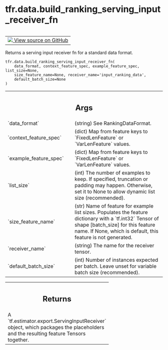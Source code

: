 <div itemscope itemtype="http://developers.google.com/ReferenceObject">
<meta itemprop="name" content="tfr.data.build_ranking_serving_input_receiver_fn" />
<meta itemprop="path" content="Stable" />
</div>

# tfr.data.build_ranking_serving_input_receiver_fn

<!-- Insert buttons and diff -->

<table class="tfo-notebook-buttons tfo-api" align="left">

<td>
  <a target="_blank" href="https://github.com/tensorflow/ranking/tree/master/tensorflow_ranking/python/data.py">
    <img src="https://www.tensorflow.org/images/GitHub-Mark-32px.png" />
    View source on GitHub
  </a>
</td>
</table>

Returns a serving input receiver fn for a standard data format.

<pre class="devsite-click-to-copy prettyprint lang-py tfo-signature-link">
<code>tfr.data.build_ranking_serving_input_receiver_fn(
    data_format, context_feature_spec, example_feature_spec, list_size=None,
    size_feature_name=None, receiver_name='input_ranking_data',
    default_batch_size=None
)
</code></pre>

<!-- Placeholder for "Used in" -->

<!-- Tabular view -->
 <table class="responsive fixed orange">
<colgroup><col width="214px"><col></colgroup>
<tr><th colspan="2"><h2 class="add-link">Args</h2></th></tr>

<tr>
<td>
`data_format`
</td>
<td>
(string) See RankingDataFormat.
</td>
</tr><tr>
<td>
`context_feature_spec`
</td>
<td>
(dict) Map from feature keys to `FixedLenFeature` or
`VarLenFeature` values.
</td>
</tr><tr>
<td>
`example_feature_spec`
</td>
<td>
(dict) Map from  feature keys to `FixedLenFeature` or
`VarLenFeature` values.
</td>
</tr><tr>
<td>
`list_size`
</td>
<td>
(int) The number of examples to keep. If specified, truncation or
padding may happen. Otherwise, set it to None to allow dynamic list size
(recommended).
</td>
</tr><tr>
<td>
`size_feature_name`
</td>
<td>
(str) Name of feature for example list sizes. Populates
the feature dictionary with a `tf.int32` Tensor of shape [batch_size] for
this feature name. If None, which is default, this feature is not
generated.
</td>
</tr><tr>
<td>
`receiver_name`
</td>
<td>
(string) The name for the receiver tensor.
</td>
</tr><tr>
<td>
`default_batch_size`
</td>
<td>
(int) Number of instances expected per batch. Leave
unset for variable batch size (recommended).
</td>
</tr>
</table>

<!-- Tabular view -->
 <table class="responsive fixed orange">
<colgroup><col width="214px"><col></colgroup>
<tr><th colspan="2"><h2 class="add-link">Returns</h2></th></tr>
<tr class="alt">
<td colspan="2">
A `tf.estimator.export.ServingInputReceiver` object, which packages the
placeholders and the resulting feature Tensors together.
</td>
</tr>

</table>
